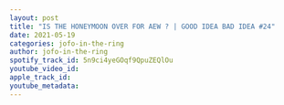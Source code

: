 ```yaml
---
layout: post
title: "IS THE HONEYMOON OVER FOR AEW ? | GOOD IDEA BAD IDEA #24"
date: 2021-05-19
categories: jofo-in-the-ring
author: jofo-in-the-ring
spotify_track_id: 5n9ci4yeGOqf9QpuZEQlOu
youtube_video_id: 
apple_track_id: 
youtube_metadata: 
---
```

